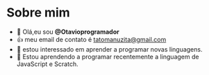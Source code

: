 # Sobre mim 

- 👋 Olá,eu sou **@Otavioprogramador**
- :+1: meu email de contato é tatomanuzita@gmail.com
- 👀 estou interessado em aprender a programar novas linguagens.
- 🌱 Estou aprendendo a programar recentemente a linguagem de JavaScript e Scratch.
